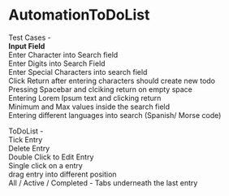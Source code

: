 # AutomationToDoList


Test Cases - 
 <br><b> Input Field</b>
 <br> Enter Character into Search field
 <br> Enter Digits into Search Field
 <br> Enter Special Characters into search field
 <br> Click Return after entering characters should create new todo
 <br> Pressing Spacebar and clciking return on empty space
 <br> Entering Lorem Ipsum text and clicking return
 <br> Minimum and Max values inside the search field
 <br> Entering different languages into search (Spanish/ Morse code)
	
ToDoList - 
<br>Tick Entry
<br> Delete Entry
<br> Double Click to Edit Entry
<br> Single click on a entry
<br> drag entry into different position
<br> All / Active / Completed - Tabs underneath the last entry

	
 
 

